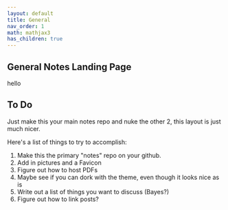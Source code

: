 ```yaml
---
layout: default
title: General
nav_order: 1
math: mathjax3
has_children: true
---
```


## General Notes Landing Page
hello

## To Do

Just make this your main notes repo and nuke the other 2, this layout is just much nicer.

Here's a list of things to try to accomplish:
 1. Make this the primary "notes" repo on your github.
 1. Add in pictures and a Favicon
 1. Figure out how to host PDFs
 1. Maybe see if you can dork with the theme, even though it looks nice as is
 1. Write out a list of things you want to discuss (Bayes?)
 1. Figure out how to link posts?